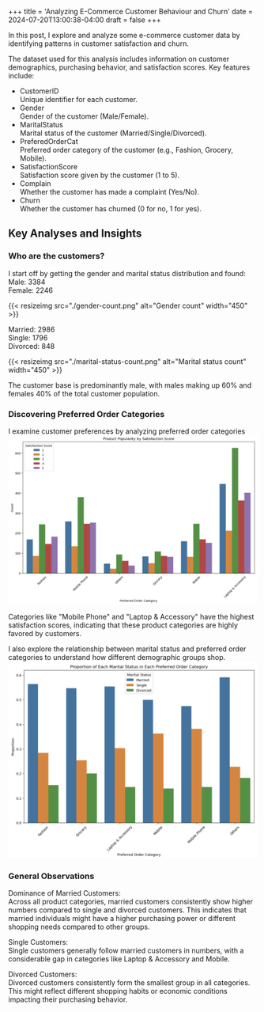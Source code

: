 +++
title = 'Analyzing E-Commerce Customer Behaviour and Churn'
date = 2024-07-20T13:00:38-04:00
draft = false
+++

In this post, I explore and analyze some e-commerce customer data by identifying patterns in customer satisfaction and churn. 

The dataset used for this analysis includes information on customer demographics, purchasing behavior, and satisfaction scores. Key features include:

* CustomerID     
Unique identifier for each customer.
* Gender  
Gender of the customer (Male/Female).
* MaritalStatus  
Marital status of the customer (Married/Single/Divorced).
* PreferedOrderCat    
Preferred order category of the customer (e.g., Fashion, Grocery, Mobile).
* SatisfactionScore    
Satisfaction score given by the customer (1 to 5).  
* Complain    
Whether the customer has made a complaint (Yes/No).  
* Churn    
Whether the customer has churned (0 for no, 1 for yes).

## Key Analyses and Insights
### Who are the customers?
I start off by getting the gender and marital status distribution and found:  
Male: 3384  
Female: 2246

{{< resizeimg src="./gender-count.png" alt="Gender count" width="450" >}}

Married: 2986  
Single: 1796  
Divorced: 848  

{{< resizeimg src="./marital-status-count.png" alt="Marital status count" width="450" >}}

The customer base is predominantly male, with males making up 60% and females 40% of the total customer population.

### Discovering Preferred Order Categories
I examine customer preferences by analyzing preferred order categories
![Product popularity](./product-pop-score.png)

Categories like "Mobile Phone" and "Laptop & Accessory" have the highest satisfaction scores, indicating that these product categories are highly favored by customers.

I also explore the relationship between marital status and preferred order categories to understand how different demographic groups shop.
![Product popularity by marital status](./marital-status-category.png)

### General Observations  
Dominance of Married Customers:  
Across all product categories, married customers consistently show higher numbers compared to single and divorced customers. This indicates that married individuals might have a higher purchasing power or different shopping needs compared to other groups.

Single Customers:  
Single customers generally follow married customers in numbers, with a considerable gap in categories like Laptop & Accessory and Mobile.

Divorced Customers:  
Divorced customers consistently form the smallest group in all categories. This might reflect different shopping habits or economic conditions impacting their purchasing behavior.





